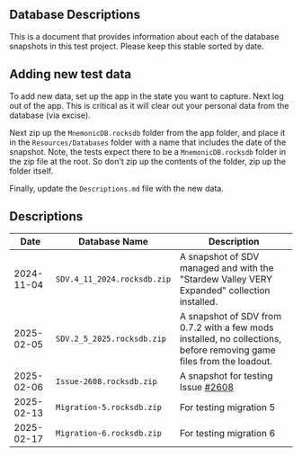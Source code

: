 ## Database Descriptions
This is a document that provides information about each of the database snapshots
in this test project. Please keep this stable sorted by date.

## Adding new test data
To add new data, set up the app in the state you want to capture. Next log out of
the app. This is critical as it will clear out your personal data from the database (via excise).

Next zip up the `MnemonicDB.rocksdb` folder from the app folder, and place it in the `Resources/Databases` folder with a name
that includes the date of the snapshot. Note, the tests expect there to be a `MnemonicDB.rocksdb` folder in the zip file at the root.
So don't zip up the contents of the folder, zip up the folder itself.

Finally, update the `Descriptions.md` file with the new data.

## Descriptions

| Date       | Database Name               | Description                                                                                                          |
|------------|-----------------------------|----------------------------------------------------------------------------------------------------------------------|
| 2024-11-04 | `SDV.4_11_2024.rocksdb.zip` | A snapshot of SDV managed and with the "Stardew Valley VERY Expanded" collection installed.                          |
| 2025-02-05 | `SDV.2_5_2025.rocksdb.zip`  | A snapshot of SDV from 0.7.2 with a few mods installed, no collections, before removing game files from the loadout. |
| 2025-02-06 | `Issue-2608.rocksdb.zip`    | A snapshot for testing Issue [#2608](https://github.com/Nexus-Mods/NexusMods.App/issues/2608)                        |
| 2025-02-13 | `Migration-5.rocksdb.zip`   | For testing migration 5                                                                                              |
| 2025-02-17 | `Migration-6.rocksdb.zip`   | For testing migration 6                                                                                              |
